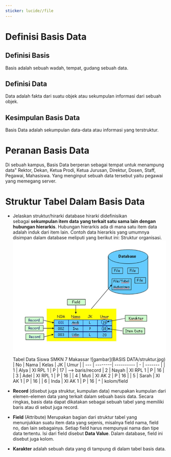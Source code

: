 ```yaml
---
sticker: lucide//file
---
```

# Definisi Basis Data
## Definisi Basis
Basis adalah sebuah wadah, tempat, gudang sebuah data.
## Definisi Data
Data adalah fakta dari suatu objek atau sekumpulan informasi dari sebuah objek.
## Kesimpulan Basis Data 
Basis Data adalah sekumpulan data-data atau informasi yang terstruktur.
# Peranan Basis Data 
Di sebuah kampus, Basis Data berperan sebagai tempat untuk menampung data" Rektor, Dekan, Ketua Prodi, Ketua Jurusan, Direktur, Dosen, Staff, Pegawai, Mahasiswa.
Yang menginput sebuah data tersebut yaitu pegawai yang memegang server.
# Struktur Tabel Dalam Basis Data 
- Jelaskan struktur/hirarki database
hirarki didefinisikan sebagai **sekumpulan item data yang terkait satu sama lain dengan hubungan hierarkis**. Hubungan hierarkis ada di mana satu item data adalah induk dari item lain. Contoh data hierarkis yang umumnya disimpan dalam database meliputi yang berikut ini: Struktur organisasi.
![logo](ASET/struktur.jpg)
Tabel Data Siswa SMKN 7 Makassar
![gambar](BASIS DATA/struktur.jpg) 
	| No | Nama |    Kelas    | JK | Umur |
	| --- | --------| ---------- | - | ------- |
	| 1 |    Alya    |  XI RPL 1 |  P  |   17    | --> baris/record
	| 2 |   Nayah  |  XI RPL 1 |  P  |   16    |
	| 3 |    Adel    |  XI RPL 1 |  P  |   16    |
	| 4 |    Muti    |  XI AK 2  |  P  |   16    |
	| 5 |    Sarah   |  XI AK 1  |  P  |   16    |
	| 6 |     Inda    |  XI AK 1  |  P  |   16    |
     ^
      |
    kolom/field

- **Record** (disebut juga struktur, kumpulan data) merupakan kumpulan dari elemen-elemen data yang terkait dalam sebuah basis data. Secara ringkas, basis data dapat dikatakan sebagai sebuah tabel yang memiliki baris atau di sebut juga record.
- **Field** (Attribute) Merupakan bagian dari struktur tabel yang menunjukkan suatu item data yang sejenis, misalnya field nama, field no, dan lain sebagainya. Setiap field harus mempunyai nama dan tipe data tertentu. Isi dari field disebut **Data Value**. Dalam database, field ini disebut juga kolom.
- **Karakter** adalah sebuah data yang di tampung di dalam tabel basis data.